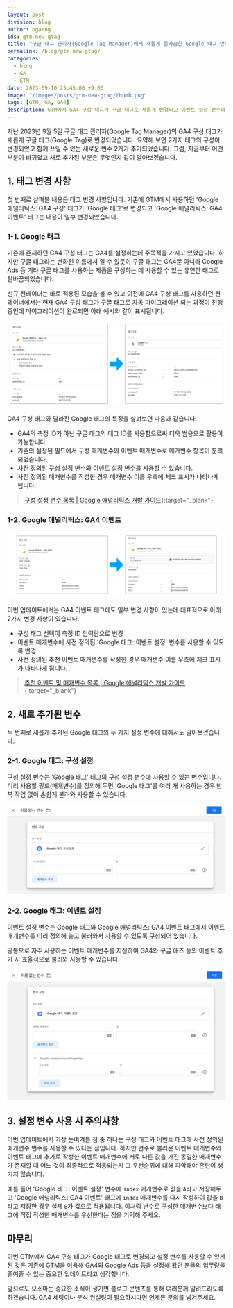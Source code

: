 ```yaml
---
layout: post
division: blog
author: ogaeng
ids: gtm-new-gtag
title: "구글 태그 관리자(Google Tag Manager)에서 새롭게 탈바꿈한 Google 태그 안내(구 GA4 구성 태그)"
permalink: /blog/gtm-new-gtag/
categories:
  - blog
  - GA
  - GTM
date: 2023-09-10 23:45:00 +9:00
image: "/images/posts/gtm-new-gtag/thumb.png"
tags: [GTM, GA, GA4]
description: GTM에서 GA4 구성 태그가 구글 태그로 새롭게 변경되고 이벤트 설정 변수와 구성 설정 변수가 신규로 생겼습니다. 이번 업데이트로 무엇이 달라졌는지 알아보겠습니다.
---
```


지난 2023년 9월 5일 구글 태그 관리자(Google Tag Manager)의 GA4 구성 태그가 새롭게 구글 태그(Google Tag)로 변경되었습니다. 요약해 보면 2가지 태그의 구성이 변경되었고 함께 쓰일 수 있는 새로운 변수 2개가 추가되었습니다. 그럼, 지금부터 어떤 부분이 바뀌었고 새로 추가된 부분은 무엇인지 같이 알아보겠습니다.

## 1. 태그 변경 사항

첫 번째로 살펴볼 내용은 태그 변경 사항입니다. 기존에 GTM에서 사용하던 'Google 애널리틱스: GA4 구성' 태그가 'Google 태그'로 변경되고 'Google 애널리틱스: GA4 이벤트' 태그는 내용이 일부 변경되었습니다.

### 1-1. Google 태그

기존에 존재하던 GA4 구성 태그는 GA4를 설정하는데 주목적을 가지고 있었습니다. 하지만 구글 태그라는 변화된 이름에서 알 수 있듯이 구글 태그는 GA4뿐 아니라 Google Ads 등 기타 구글 태그를 사용하는 제품을 구성하는 데 사용할 수 있는 유연한 태그로 탈바꿈되었습니다.

신규 컨테이너는 바로 적용된 모습을 볼 수 있고 이전에 GA4 구성 태그를 사용하던 컨테이너에서는 현재 GA4 구성 태그가 구글 태그로 자동 마이그레이션 되는 과정이 진행 중인데 마이그레이션이 완료되면 아래 예시와 같이 표시됩니다.

![google 태그](/images/posts/gtm-new-gtag/01.png)

GA4 구성 태그와 달라진 Google 태그의 특징을 살펴보면 다음과 같습니다.

- GA4의 측정 ID가 아닌 구글 태그의 태그 ID를 사용함으로써 더욱 범용으로 활용이 가능합니다.
- 기존의 설정된 필드에서 구성 매개변수와 이벤트 매개변수로 매개변수 항목이 분리되었습니다.
- 사전 정의된 구성 설정 변수와 이벤트 설정 변수를 사용할 수 있습니다.
- 사전 정의된 매개변수를 작성한 경우 매개변수 이름 우측에 체크 표시가 나타나게 됩니다.

> [구성 설정 변수 목록 \| Google 애널리틱스 개발 가이드](https://developers.google.com/analytics/devguides/collection/ga4/reference/config){:target="_blank"}

### 1-2. Google 애널리틱스: GA4 이벤트

![GA4 이벤트 태그](/images/posts/gtm-new-gtag/02.png)

이번 업데이트에서는 GA4 이벤트 태그에도 일부 변경 사항이 있는데 대표적으로 아래 2가지 변경 사항이 있습니다.

- 구성 태그 선택이 측정 ID 입력란으로 변경
- 이벤트 매개변수에 사전 정의된 'Google 태그: 이벤트 설정' 변수를 사용할 수 있도록 변경
- 사전 정의된 추천 이벤트 매개변수를 작성한 경우 매개변수 이름 우측에 체크 표시가 나타나게 됩니다.

> [추천 이벤트 및 매개변수 목록 \| Google 애널리틱스 개발 가이드](https://developers.google.com/analytics/devguides/collection/ga4/reference/events?hl=en&client_type=gtm){:target="_blank"}

## 2. 새로 추가된 변수

두 번째로 새롭게 추가된 Google 태그의 두 가지 설정 변수에 대해서도 알아보겠습니다.

### 2-1. Google 태그: 구성 설정

구성 설정 변수는 'Google 태그' 태그의 구성 설정 변수에 사용할 수 있는 변수입니다. 미리 사용할 필드(매개변수)를 정의해 두면 'Google 태그'를 여러 개 사용하는 경우 반복 작업 없이 손쉽게 불러와 사용할 수 있습니다.

![구성 설정 변수](/images/posts/gtm-new-gtag/03.png)

### 2-2. Google 태그: 이벤트 설정

이벤트 설정 변수는 Google 태그와 Google 애널리틱스: GA4 이벤트 태그에서 이벤트 매개변수를 미리 정의해 놓고 불러와서 사용할 수 있도록 구성되어 있습니다.

공통으로 자주 사용하는 이벤트 매개변수를 지정하여 GA4와 구글 애즈 등의 이벤트 추가 시 효율적으로 불러와 사용할 수 있습니다.

![이벤트 설정 변수](/images/posts/gtm-new-gtag/04.png)

## 3. 설정 변수 사용 시 주의사항

이번 업데이트에서 가장 눈여겨볼 점 중 하나는 구성 태그와 이벤트 태그에 사전 정의된 매개변수 변수를 사용할 수 있다는 점입니다. 하지만 변수로 불러온 이벤트 매개변수와 이벤트 태그에 추가로 작성한 이벤트 매개변수에 서로 다른 값을 가진 동일한 매개변수가 존재할 때 어느 것이 최종적으로 적용되는지 그 우선순위에 대해 파악해야 혼란이 생기지 않습니다.

예를 들어 'Google 태그: 이벤트 설정' 변수에 `index` 매개변수로 값을 `A`라고 저장해두고 'Google 애널리틱스: GA4 이벤트' 태그에 `index` 매개변수를 다시 작성하여 값을 `B`라고 저장한 경우 실제 `B`가 값으로 적용됩니다. 이처럼 변수로 구성한 매개변수보다 태그에 직접 작성한 매개변수를 우선한다는 점을 기억해 주세요.

## 마무리

이번 GTM에서 GA4 구성 태그가 Google 태그로 변경되고 설정 변수를 사용할 수 있게 된 것은 기존에 GTM을 이용해 GA4와 Google Ads 등을 설정해 왔던 분들의 업무량을 줄여줄 수 있는 중요한 업데이트라고 생각합니다.

앞으로도 오소마는 중요한 소식이 생기면 블로그 콘텐츠를 통해 여러분께 알려드리도록 하겠습니다. GA4 세팅이나 분석 컨설팅이 필요하시다면 언제든 문의를 남겨주세요.